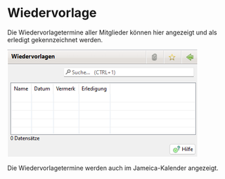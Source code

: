# Wiedervorlage

Die Wiedervorlagetermine aller Mitglieder können hier angezeigt und als erledigt gekennzeichnet werden.

![](../assets/wiedervorlage.png)

Die Wiedervorlagetermine werden auch im Jameica-Kalender angezeigt.

